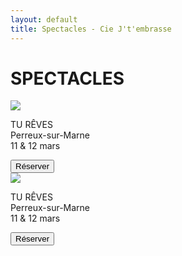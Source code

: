```yaml
---
layout: default
title: Spectacles - Cie J't'embrasse
---
```


<div id="titre">
    <h1>SPECTACLES</h1>
</div>
<div id="spectacles">
    <div id="contenu">
        <div class="une-carte">
            <div id="photo-spectacles">
                <a href="https://placeholder.com"><img src="https://via.placeholder.com/314x445"></a>
            </div>
            <div id="texte-spectacles">
                <p><span class="gras">TU RÊVES</span> <br> Perreux-sur-Marne <br> 11 & 12 mars</p>
            </div>
            <div class="container-btn-reserver">
                <button class="btn-reserver"><span>Réserver</span></button>
            </div>
        </div>
        <div class="une-carte">
            <div id="photo-spectacles">
                <a href="https://placeholder.com"><img src="https://via.placeholder.com/314x445"></a>
            </div>
            <div id="texte-spectacles">
                <p><span class="gras">TU RÊVES</span> <br> Perreux-sur-Marne <br> 11 & 12 mars</p>
            </div>
            <div class="container-btn-reserver">
                <button class="btn-reserver"><span>Réserver</span></button>
            </div>
        </div>
    </div>
